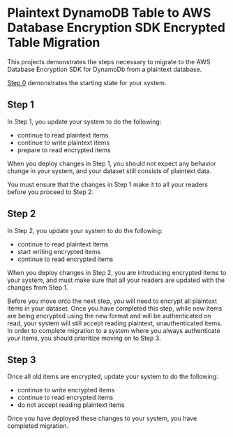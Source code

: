 # Plaintext DynamoDB Table to AWS Database Encryption SDK Encrypted Table Migration

This projects demonstrates the steps necessary
to migrate to the AWS Database Encryption SDK for DynamoDb
from a plaintext database.

[Step 0](plaintext/step0.go) demonstrates the starting state for your system.

## Step 1

In Step 1, you update your system to do the following:

- continue to read plaintext items
- continue to write plaintext items
- prepare to read encrypted items

When you deploy changes in Step 1,
you should not expect any behavior change in your system,
and your dataset still consists of plaintext data.

You must ensure that the changes in Step 1 make it to all your readers before you proceed to Step 2.

## Step 2

In Step 2, you update your system to do the following:

- continue to read plaintext items
- start writing encrypted items
- continue to read encrypted items

When you deploy changes in Step 2,
you are introducing encrypted items to your system,
and must make sure that all your readers are updated with the changes from Step 1.

Before you move onto the next step, you will need to encrypt all plaintext items in your dataset.
Once you have completed this step,
while new items are being encrypted using the new format and will be authenticated on read,
your system will still accept reading plaintext, unauthenticated items.
In order to complete migration to a system where you always authenticate your items,
you should prioritize moving on to Step 3.

## Step 3

Once all old items are encrypted,
update your system to do the following:

- continue to write encrypted items
- continue to read encrypted items
- do not accept reading plaintext items

Once you have deployed these changes to your system, you have completed migration.

